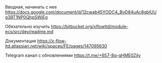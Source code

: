 Вводная, начинать с нее
https://docs.google.com/document/d/12cwab45YODC4_BvD84uAc8gblUUg3BT1NP0QhpSWiEg


Обязательно изучить
https://bitbucket.org/xflowltd/module-ecs/src/dev/readme.md


Документация
https://x-flow-ltd.atlassian.net/wiki/spaces/FE/pages/147095630


Telegram канал с обновлениями
https://t.me/+657-8q-gHME0ZjIy



